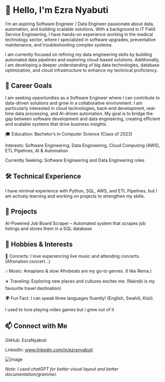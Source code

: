 # 👋 **Hello, I'm Ezra Nyabuti**

I’m an aspiring Software Engineer / Data Engineer passionate about data, automation, and building scalable solutions. With a background in IT Field Service Engineering, I have hands-on experience working in the medical technology sector, where I specialized in software upgrades, preventative maintenance, and troubleshooting complex systems.

I am currently focused on refining my data engineering skills by building automated data pipelines and exploring cloud-based solutions. Additionally, I am developing a deeper understanding of big data technologies, database optimization, and cloud infrastructure to enhance my technical proficiency.

## 🚀 Career Goals
I am seeking opportunities as a Software Engineer where I can contribute to data-driven solutions and grow in a collaborative environment. I am particularly interested in cloud technologies, back-end development, real-time data processing, and AI-driven automation. My goal is to bridge the gap between software development and data engineering, creating efficient and scalable systems that drive business insights.

🎓 Education: Bachelor’s in Computer Science (Class of 2023)

Interests: Software Engineering, Data Engineering, Cloud Computing (AWS), ETL Pipelines, AI & Automation

Currently Seeking: Software Engineering and Data Engineering roles

## 🛠️ Technical Experience
I have minimal experience with Python, SQL, AWS, and ETL Pipelines, but I am actively learning and working on projects to strengthen my skills.

## 📂 Projects
AI-Powered Job Board Scraper – Automated system that scrapes job listings and stores them in a SQL database


## 🎵 Hobbies & Interests
🎤 Concerts: I love experiencing live music and attending concerts. (Afronation concert...)

🎶 Music: Amapiano & slow Afrobeats are my go-to genres. (I like Rema.)

✈️ Traveling: Exploring new places and cultures excites me. (Nairobi is my favourite travel destination)

🌍 Fun Fact: I can speak three languages fluently! (English, Swahili, Kisii).

I used to love playing video games but i grew out of it

## 📫 Connect with Me
GitHub: EzraNyabuti

LinkedIn: www.linkedin.com/in/ezranyabuti

![image](https://github.com/user-attachments/assets/6971afe5-c6ca-49ed-bea7-a138a287559a)



*Note: I used chatGPT for better visual layout and better documentation/grammer.*
<!---
enyabuti/enyabuti is a ✨ special ✨ repository because its `README.md` (this file) appears on your GitHub profile.
You can click the Preview link to take a look at your changes.
--->
